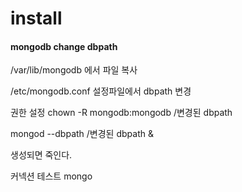 # install

#### mongodb change dbpath

/var/lib/mongodb 에서 파일 복사 

/etc/mongodb.conf 설정파일에서
dbpath 변경

권한 설정
chown -R mongodb:mongodb /변경된 dbpath

mongod --dbpath /변경된 dbpath &

생성되면 죽인다.


커넥션 테스트
mongo 
